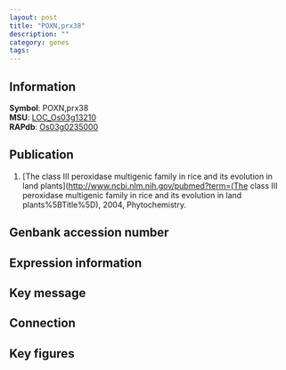 ```yaml
---
layout: post
title: "POXN,prx38"
description: ""
category: genes
tags: 
---
```


## Information
__Symbol__: POXN,prx38  
__MSU__: [LOC_Os03g13210](http://rice.plantbiology.msu.edu/cgi-bin/ORF_infopage.cgi?orf=LOC_Os03g13210)  
__RAPdb__: [Os03g0235000](http://rapdb.dna.affrc.go.jp/viewer/gbrowse_details/irgsp1?name=Os03g0235000)  

## Publication
1. [The class III peroxidase multigenic family in rice and its evolution in land plants](http://www.ncbi.nlm.nih.gov/pubmed?term=(The class III peroxidase multigenic family in rice and its evolution in land plants%5BTitle%5D), 2004, Phytochemistry.

## Genbank accession number

## Expression information

## Key message

## Connection

## Key figures


